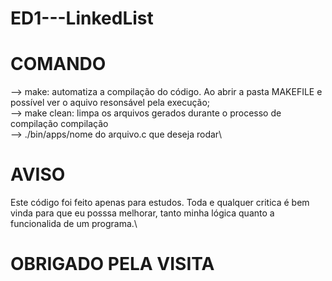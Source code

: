 # ED1---LinkedList
# COMANDO 
--> make: automatiza a compilação do código. Ao abrir a pasta MAKEFILE e possível ver o aquivo resonsável pela execução;\
--> make clean: limpa os arquivos gerados durante o processo de compilação compilação\
--> ./bin/apps/nome do arquivo.c que deseja rodar\

# AVISO
Este código foi feito apenas para estudos. Toda e qualquer critica é bem vinda para que eu posssa melhorar, tanto minha lógica quanto a funcionalida de um programa.\

# OBRIGADO PELA VISITA 
